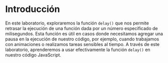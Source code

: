 # Introducción

En este laboratorio, exploraremos la función `delay()` que nos permite retrasar la ejecución de una función dada por un número especificado de milisegundos. Esta función es útil en casos donde necesitamos agregar una pausa en la ejecución de nuestro código, por ejemplo, cuando trabajamos con animaciones o realizamos tareas sensibles al tiempo. A través de este laboratorio, aprenderemos a usar efectivamente la función `delay()` en nuestro código JavaScript.

